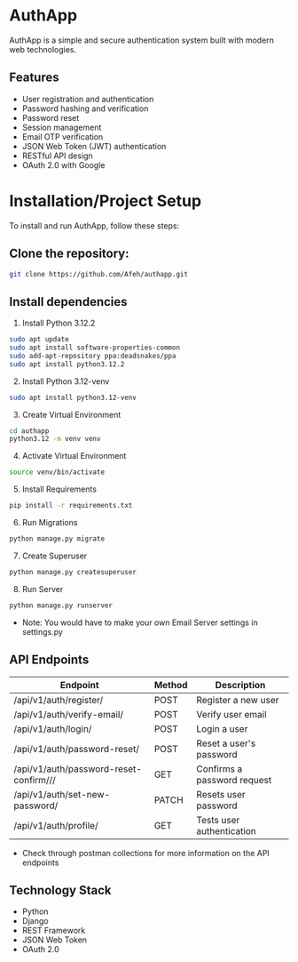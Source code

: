 # AuthApp

AuthApp is a simple and secure authentication system built with modern web technologies.



## Features

- User registration and authentication
- Password hashing and verification
- Password reset
- Session management
- Email OTP verification
- JSON Web Token (JWT) authentication
- RESTful API design
- OAuth 2.0 with Google



# Installation/Project Setup
To install and run AuthApp, follow these steps:



## Clone the repository:
```bash
git clone https://github.com/Afeh/authapp.git
```


## Install dependencies

1. Install Python 3.12.2
```bash
sudo apt update
sudo apt install software-properties-common
sudo add-apt-repository ppa:deadsnakes/ppa
sudo apt install python3.12.2
```

2. Install Python 3.12-venv
```bash
sudo apt install python3.12-venv
```

3. Create Virtual Environment
```bash
cd authapp
python3.12 -m venv venv
```

4. Activate Virtual Environment
```bash
source venv/bin/activate
```

5. Install Requirements
```bash
pip install -r requirements.txt
```

6. Run Migrations
```bash
python manage.py migrate
```

7. Create Superuser
```bash
python manage.py createsuperuser
```

8. Run Server
```bash
python manage.py runserver
```

* Note: You would have to make your own Email Server settings in settings.py



## API Endpoints

| Endpoint | Method | Description |
| --- | --- | --- |
| /api/v1/auth/register/ | POST | Register a new user |
| /api/v1/auth/verify-email/ | POST | Verify user email|
| /api/v1/auth/login/ | POST | Login a user |
| /api/v1/auth/password-reset/ | POST | Reset a user's password |
| /api/v1/auth/password-reset-confirm/<uidb64>/<token>/ | GET | Confirms a password request |
| /api/v1/auth/set-new-password/ | PATCH | Resets user password |
| /api/v1/auth/profile/ | GET | Tests user authentication |

- Check through postman collections for more information on the API endpoints



## Technology Stack
* Python
* Django
* REST Framework
* JSON Web Token
* OAuth 2.0
